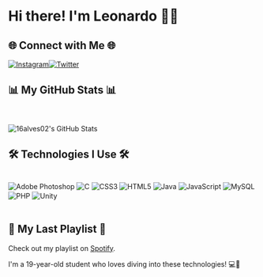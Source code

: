 # Hi there! I'm Leonardo 👋🏼

## 🌐 Connect with Me 🌐

[![Instagram](https://img.shields.io/badge/Instagram-16alves02-EB4520?style=for-the-badge&logo=instagram&logoColor=black)](https://www.instagram.com/16alves02/)[![Twitter](https://img.shields.io/badge/Twitter-16alves02-EB4520?style=for-the-badge&logo=twitter&logoColor=black)](https://twitter.com/16alves02)

## 📊 My GitHub Stats 📊
<br/>

![16alves02's GitHub Stats](https://github-readme-stats.vercel.app/api?username=16alves02&show_icons=true&theme=radical)

## 🛠️ Technologies I Use 🛠️

<div style="display: inline_block"><br/>
<img align="center" alt="Adobe Photoshop" src="https://img.shields.io/badge/Adobe%20Photoshop-31A8FF?style=for-the-badge&logo=Adobe%20Photoshop&logoColor=black" />
<img align="center" alt="C" src="https://img.shields.io/badge/C-00599C?style=for-the-badge&logo=c&logoColor=white" />
<img align="center" alt="CSS3" src="https://img.shields.io/badge/CSS3-1572B6?style=for-the-badge&logo=css3&logoColor=white" />
<img align="center" alt="HTML5" src="https://img.shields.io/badge/HTML5-E34F26?style=for-the-badge&logo=html5&logoColor=white" />
<img align="center" alt="Java" src="https://img.shields.io/badge/Java-007396?style=for-the-badge&logo=java&logoColor=white" />
<img align="center" alt="JavaScript" src="https://img.shields.io/badge/JavaScript-323330?style=for-the-badge&logo=javascript&logoColor=F7DF1E" />
<img align="center" alt="MySQL" src="https://img.shields.io/badge/MySQL-00000F?style=for-the-badge&logo=mysql&logoColor=white" />
<img align="center" alt="PHP" src="https://img.shields.io/badge/PHP-777BB4?style=for-the-badge&logo=php&logoColor=white" />
<img align="center" alt="Unity" src="https://img.shields.io/badge/Unity-100000?style=for-the-badge&logo=unity&logoColor=white" />
</div><br/>

## 🎵 My Last Playlist 🎵

Check out my playlist on [Spotify](https://open.spotify.com/playlist/3xl9Wi23pVURReb2liOcPK?si=bf47beba3f054f84).

I'm a 19-year-old student who loves diving into these technologies! 💻🚀
